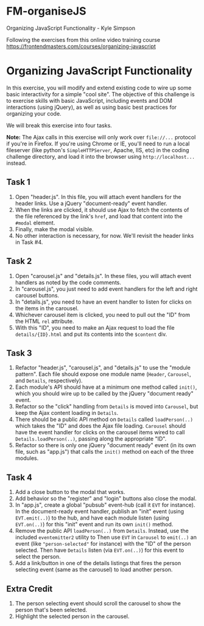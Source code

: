 # FM-organiseJS
Organizing JavaScript Functionality - Kyle Simpson

Following the exercises from this online video training course
https://frontendmasters.com/courses/organizing-javascript

# Organizing JavaScript Functionality

In this exercise, you will modify and extend existing code to wire up some basic interactivity for a simple "cool site". The objective of this challenge is to exercise skills with basic JavaScript, including events and DOM interactions (using jQuery), as well as using basic best practices for organizing your code.

We will break this exercise into four tasks.

**Note:** The Ajax calls in this exercise will only work over `file://...` protocol if you're in Firefox. If you're using Chrome or IE, you'll need to run a local fileserver (like python's `SimpleHTTPServer`, Apache, IIS, etc) in the coding challenge directory, and load it into the browser using `http://localhost...` instead.

## Task 1

1. Open "header.js". In this file, you will attach event handlers for the header links. Use a jQuery "document-ready" event handler.
2. When the links are clicked, it should use Ajax to fetch the contents of the file referenced by the link's `href`, and load that content into the `#modal` element.
3. Finally, make the modal visible.
4. No other interaction is necessary, for now. We'll revisit the header links in Task #4.

## Task 2

1. Open "carousel.js" and "details.js". In these files, you will attach event handlers as noted by the code comments.
2. In "carousel.js", you just need to add event handlers for the left and right carousel buttons.
3. In "details.js", you need to have an event handler to listen for clicks on the items in the carousel.
4. Whichever carousel item is clicked, you need to pull out the "ID" from the HTML `rel` attribute.
5. With this "ID", you need to make an Ajax request to load the file `details/{ID}.html` and put its contents into the `$content` div.

## Task 3

1. Refactor "header.js", "carousel.js", and "details.js" to use the "module pattern". Each file should expose one module name (`Header`, `Carousel`, and `Details`, respectively).
2. Each module's API should have at a minimum one method called `init()`, which you should wire up to be called by the jQuery "document ready" event.
3. Refactor so the "click" handling from `Details` is moved into `Carousel`, but keep the Ajax content loading in `Details`.
4. There should be a public API method on `Details` called `loadPerson(..)` which takes the "ID" and does the Ajax file loading. `Carousel` should have the event handler for clicks on the carousel items wired to call `Details.loadPerson(..)`, passing along the appropriate "ID".
5. Refactor so there is only one jQuery "document ready" event (in its own file, such as "app.js") that calls the `init()` method on each of the three modules.

## Task 4

1. Add a close button to the modal that works.
2. Add behavior so the "register" and "login" buttons also close the modal.
3. In "app.js", create a global "pubsub" event-hub (call it `EVT` for instance). In the document-ready event handler, publish an "init" event (using `EVT.emit(..)`) to the hub, and have each module listen (using `EVT.on(..)`) for this "init" event and run its own `init()` method.
4. Remove the public API `loadPerson(..)` from `Details`. Instead, use the included `eventemitter2` utility to  Then use `EVT` in `Carousel` to `emit(..)` an event (like `"person-selected"` for instance) with the "ID" of the person selected. Then have `Details` listen (via `EVT.on(..)`) for this event to select the person.
5. Add a link/button in one of the details listings that fires the person selecting event (same as the carousel) to load another person.

## Extra Credit

1. The person selecting event should scroll the carousel to show the person that's been selected.
2. Highlight the selected person in the carousel.
